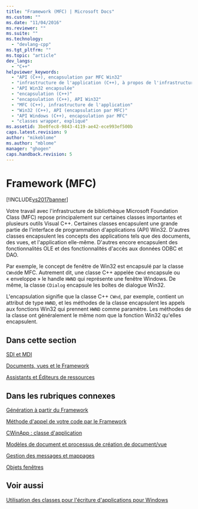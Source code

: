 ```yaml
---
title: "Framework (MFC) | Microsoft Docs"
ms.custom: ""
ms.date: "11/04/2016"
ms.reviewer: ""
ms.suite: ""
ms.technology: 
  - "devlang-cpp"
ms.tgt_pltfrm: ""
ms.topic: "article"
dev_langs: 
  - "C++"
helpviewer_keywords: 
  - "API (C++), encapsulation par MFC Win32"
  - "infrastructure de l'application (C++), à propos de l'infrastructure de l'application MFC"
  - "API Win32 encapsulée"
  - "encapsulation (C++)"
  - "encapsulation (C++), API Win32"
  - "MFC (C++), infrastructure de l'application"
  - "Win32 (C++), API (encapsulation par MFC)"
  - "API Windows (C++), encapsulation par MFC"
  - "classes wrapper, expliqué"
ms.assetid: 3be0fec8-9843-4119-ae42-ece993ef500b
caps.latest.revision: 9
author: "mikeblome"
ms.author: "mblome"
manager: "ghogen"
caps.handback.revision: 5
---
```

# Framework (MFC)
[!INCLUDE[vs2017banner](../assembler/inline/includes/vs2017banner.md)]

Votre travail avec l'infrastructure de bibliothèque Microsoft Foundation Class \(MFC\) repose principalement sur certaines classes importantes et plusieurs outils Visual C\+\+.  Certaines classes encapsulent une grande partie de l'interface de programmation d'applications \(API\) Win32.  D'autres classes encapsulent les concepts des applications tels que des documents, des vues, et l'application elle\-même.  D'autres encore encapsulent des fonctionnalités OLE et des fonctionnalités d'accès aux données ODBC et DAO.  
  
 Par exemple, le concept de fenêtre de Win32 est encapsulé par la classe `CWnd`de MFC.  Autrement dit, une classe C\+\+ appelée `CWnd` encapsule ou « enveloppe » le handle `HWND` qui représente une fenêtre Windows.  De même, la classe `CDialog` encapsule les boîtes de dialogue Win32.  
  
 L'encapsulation signifie que la classe C\+\+ `CWnd`, par exemple, contient un attribut de type `HWND`, et les méthodes de la classe encapsulent les appels aux fonctions Win32 qui prennent `HWND` comme paramètre.  Les méthodes de la classe ont généralement le même nom que la fonction Win32 qu'elles encapsulent.  
  
## Dans cette section  
 [SDI et MDI](../mfc/sdi-and-mdi.md)  
  
 [Documents, vues et le Framework](../mfc/documents-views-and-the-framework.md)  
  
 [Assistants et Éditeurs de ressources](../mfc/wizards-and-the-resource-editors.md)  
  
## Dans les rubriques connexes  
 [Génération à partir du Framework](../mfc/building-on-the-framework.md)  
  
 [Méthode d'appel de votre code par le Framework](../mfc/how-the-framework-calls-your-code.md)  
  
 [CWinApp : classe d'application](../mfc/cwinapp-the-application-class.md)  
  
 [Modèles de document et processus de création de document\/vue](../mfc/document-templates-and-the-document-view-creation-process.md)  
  
 [Gestion des messages et mappages](../mfc/message-handling-and-mapping.md)  
  
 [Objets fenêtres](../mfc/window-objects.md)  
  
## Voir aussi  
 [Utilisation des classes pour l'écriture d'applications pour Windows](../mfc/using-the-classes-to-write-applications-for-windows.md)